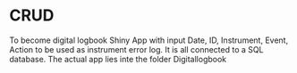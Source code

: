 # CRUD
To become digital logbook
Shiny App with input Date, ID, Instrument, Event, Action to be used as instrument error log. It is all connected to a SQL database. The actual app lies inte the folder 
Digitallogbook
